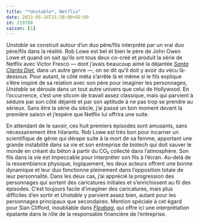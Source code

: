 ```yaml
---
title: "*Unstable*, Netflix"
date: 2023-05-16T21:38:00+02:00
id: 219788 
saison: [1]
---
```


*Unstable* se construit autour d’un duo père/fils interprété par un vrai duo père/fils dans la réalité. Rob Lowe est bel et bien le père de John Owen Lowe et quand on sait qu’ils ont tous deux co-créé et produit la série de Netflix avec Victor Fresco — dont j’avais beaucoup aimé la déjantée [*Santa Clarita Diet*](https://voiretmanger.fr/santa-clarita-diet-fresco-netflix/), dans un autre genre —, on se dit qu’il doit y avoir du vécu là-dessous. Pour autant, le côté méta s’arrête là et même si le fils explique s’être inspiré de sa relation avec son père pour imaginer les personnages, *Unstable* se déroule dans un tout autre univers que celui de Hollywood. En l’occurrence, c’est une sitcom de travail assez classique, mais qui parvient à séduire par son côté déjanté et par son aptitude à ne pas trop se prendre au sérieux. Sans être la série du siècle, j’ai passé un bon moment devant la première saison et j’espère que Netflix lui offrira une suite.

En attendant de le savoir, ces huit premiers épisodes sont amusants, sans nécessairement être hilarants. Rob Lowe est très bon pour incarner un scientifique de génie qui dérape suite à la mort de sa femme, apportant une grande instabilité dans sa vie et son entreprise de biotech qui doit sauver le monde en créant du béton à partir du CO₂ collecté dans l’atmosphère. Son fils dans la vie est impeccable pour interpréter son fils à l’écran. Au-delà de la ressemblance physique, logiquement, les deux acteurs offrent une bonne dynamique et leur duo fonctionne pleinement dans l’opposition totale de leur personnalité. Dans les deux cas, j’ai apprécié la progression des personnages qui sortent des caricatures initiales et s’enrichissent au fil des épisodes. C’est toujours facile d’imaginer des caricatures, mais plus difficiles d’en sortir et *Unstable* y parvient assez bien, autant pour les personnages principaux que secondaires. Mention spéciale à cet égard pour Sian Clifford, inoubliable dans [*Fleabag*](https://voiretmanger.fr/fleabag-waller-bridge-bbc/), qui offre ici une interprétation épatante dans le rôle de la responsable financière de l’entreprise. 
